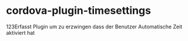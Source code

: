 # cordova-plugin-timesettings
123Erfasst Plugin um zu erzwingen dass der Benutzer Automatische Zeit aktiviert hat
